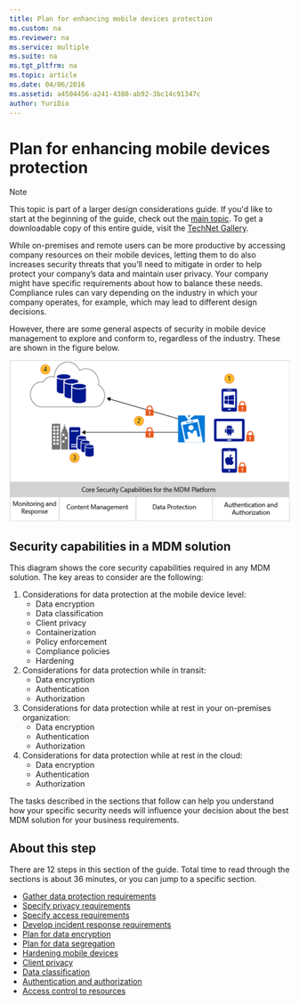 ```yaml
---
title: Plan for enhancing mobile devices protection
ms.custom: na
ms.reviewer: na
ms.service: multiple
ms.suite: na
ms.tgt_pltfrm: na
ms.topic: article
ms.date: 04/06/2016
ms.assetid: a4504456-a241-4380-ab92-3bc14c91347c
author: YuriDio
---
```

# Plan for enhancing mobile devices protection

>[!NOTE]
>This topic is part of a larger design considerations guide. If you'd like to start at the beginning of the guide, check out the [main topic](mdm-design-considerations-guide.md). To get a downloadable copy of this entire guide, visit the [TechNet Gallery](https://gallery.technet.microsoft.com/Mobile-Device-Management-7d401582).

While on-premises and remote users can be more productive by accessing company resources on their mobile devices, letting them to do also increases security threats that you’ll need to mitigate in order to help protect your company’s data and maintain user privacy. Your company might have specific requirements about how to balance these needs. Compliance rules can vary depending on the industry in which your company operates, for example, which may lead to different design decisions.
 
However, there are some general aspects of security in mobile device management to explore and conform to, regardless of the industry. These are shown in the figure below.

![Core security capabilities for the MDM platform](./media/MDM_Figure_08.png)

## Security capabilities in a MDM solution

This diagram shows the core security capabilities required in any MDM solution. The key areas to consider are the following:

1. Considerations for data protection at the mobile device level:
	- Data encryption
	- Data classification
	- Client privacy
	- Containerization
	- Policy enforcement
	- Compliance policies
	- Hardening
2. Considerations for data protection while in transit:
	- Data encryption
	- Authentication
	- Authorization
3. Considerations for data protection while at rest in your on-premises organization:
	- Data encryption
	- Authentication
	- Authorization
4. Considerations for data protection while at rest in the cloud:
	- Data encryption
	- Authentication
	- Authorization

The tasks described in the sections that follow can help you understand how your specific security needs will influence your decision about the best MDM solution for your business requirements.

## About this step

There are 12 steps in this section of the guide. Total time to read through the sections is about 36 minutes, or you can jump to a specific section.

- [Gather data protection requirements](mdm-gather-data-protection-requirements.md)
- [Specify privacy requirements](mdm-specify-privacy-requirements.md)
- [Specify access requirements](mdm-specify-your-access-requirements.md)
- [Develop incident response requirements](mdm-develop-incident-response-requirements.md)
- [Plan for data encryption](mdm-data-encryption.md)
- [Plan for data segregation](mdm-data-segregation.md)
- [Hardening mobile devices](mdm-hardening-mobile-devices.md)
- [Client privacy](mdm-client-privacy.md)
- [Data classification](mdm-data-classification.md)
- [Authentication and authorization](mdm-authentication-authorization.md)
- [Access control to resources](mdm-access-control-resources.md)


